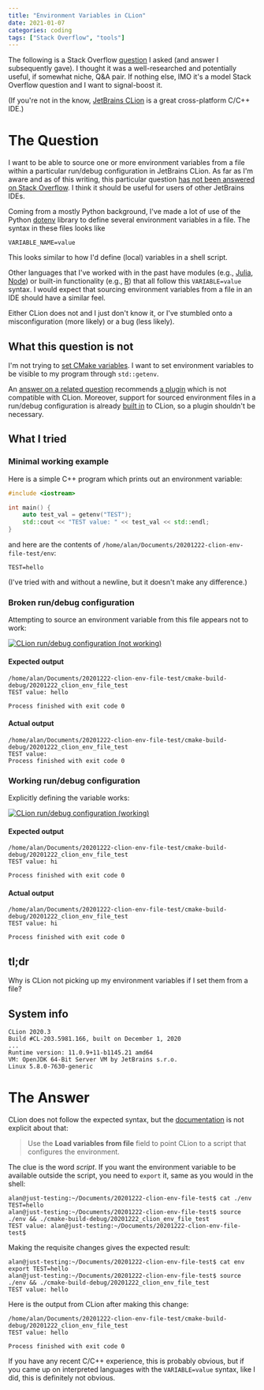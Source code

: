 ```yaml
---
title: "Environment Variables in CLion"
date: 2021-01-07
categories: coding
tags: ["Stack Overflow", "tools"]
---
```


The following is a Stack Overflow [question][question] I asked (and answer I subsequently gave).
I thought it was a well-researched and potentially useful, if somewhat niche, Q&A pair.
If nothing else, IMO it's a model Stack Overflow question and I want to signal-boost it.

(If you're not in the know, [JetBrains CLion][clion] is a great cross-platform C/C++ IDE.)

# The Question

I want to be able to source one or more environment variables from a file within a particular run/debug configuration in JetBrains CLion.
As far as I'm aware and as of this writing, this particular question [has not been answered on Stack Overflow](https://stackoverflow.com/search?q=source+environment+variables+from+file+%5Bclion%5D). I think it should be useful for users of other JetBrains IDEs.

Coming from a mostly Python background, I've made a lot of use of the Python [dotenv](https://pypi.org/project/python-dotenv/) library to define several environment variables in a file.
The syntax in these files looks like

```
VARIABLE_NAME=value
```

This looks similar to how I'd define (local) variables in a shell script.

Other languages that I've worked with in the past have modules (e.g., [Julia](https://github.com/vmari/DotEnv.jl), [Node](https://www.npmjs.com/package/dotenv)) or built-in functionality (e.g., [R](https://stat.ethz.ch/R-manual/R-devel/library/base/html/readRenviron.html)) that all follow this `VARIABLE=value` syntax.
I would expect that sourcing environment variables from a file in an IDE should have a similar feel.

Either CLion does not and I just don't know it, or I've stumbled onto a misconfiguration (more likely) or a bug (less likely).

## What this question is not

I'm not trying to [set CMake variables](https://stackoverflow.com/questions/37662130/clion-or-cmake-does-not-see-environment-variable/38874446#38874446). I want to set environment variables to be visible to my program through `std::getenv`.

An [answer on a related question](https://stackoverflow.com/a/48996134/993881) recommends [a plugin](https://plugins.jetbrains.com/plugin/7861-envfile) which is not compatible with CLion. Moreover, support for sourced environment files in a run/debug configuration is already [built in](hhttps://www.jetbrains.com/help/clion/2020.3/run-debug-configuration.html#add-environment-variables) to CLion, so a plugin shouldn't be necessary.

## What I tried

### Minimal working example

Here is a simple C++ program which prints out an environment variable:

```c++
#include <iostream>

int main() {
    auto test_val = getenv("TEST");
    std::cout << "TEST value: " << test_val << std::endl;
}
```

and here are the contents of `/home/alan/Documents/20201222-clion-env-file-test/env`:

```
TEST=hello
```

(I've tried with and without a newline, but it doesn't make any difference.)

### Broken run/debug configuration

Attempting to source an environment variable from this file appears not to work:

[![CLion run/debug configuration (not working)][1]][1]

#### Expected output

```
/home/alan/Documents/20201222-clion-env-file-test/cmake-build-debug/20201222_clion_env_file_test
TEST value: hello

Process finished with exit code 0
```

#### Actual output

```
/home/alan/Documents/20201222-clion-env-file-test/cmake-build-debug/20201222_clion_env_file_test
TEST value: 
Process finished with exit code 0
```

### Working run/debug configuration

Explicitly defining the variable works:

[![CLion run/debug configuration (working)][2]][2]

#### Expected output

```
/home/alan/Documents/20201222-clion-env-file-test/cmake-build-debug/20201222_clion_env_file_test
TEST value: hi

Process finished with exit code 0
```

#### Actual output

```
/home/alan/Documents/20201222-clion-env-file-test/cmake-build-debug/20201222_clion_env_file_test
TEST value: hi

Process finished with exit code 0
```

## tl;dr

Why is CLion not picking up my environment variables if I set them from a file?

## System info

```
CLion 2020.3
Build #CL-203.5981.166, built on December 1, 2020
...
Runtime version: 11.0.9+11-b1145.21 amd64
VM: OpenJDK 64-Bit Server VM by JetBrains s.r.o.
Linux 5.8.0-7630-generic
```

# The Answer

CLion does not follow the expected syntax, but the [documentation](https://www.jetbrains.com/help/clion/2020.3/run-debug-configuration.html#add-environment-variables) is not explicit about that:

> Use the **Load variables from file** field to point CLion to a script that configures the environment.

The clue is the word *script*. If you want the environment variable to be available outside the script, you need to `export` it, same as you would in the shell:

```console
alan@just-testing:~/Documents/20201222-clion-env-file-test$ cat ./env 
TEST=hello
alan@just-testing:~/Documents/20201222-clion-env-file-test$ source ./env && ./cmake-build-debug/20201222_clion_env_file_test 
TEST value: alan@just-testing:~/Documents/20201222-clion-env-file-test$
```

Making the requisite changes gives the expected result:

```console
alan@just-testing:~/Documents/20201222-clion-env-file-test$ cat env 
export TEST=hello
alan@just-testing:~/Documents/20201222-clion-env-file-test$ source ./env && ./cmake-build-debug/20201222_clion_env_file_test 
TEST value: hello
```

Here is the output from CLion after making this change:

```
/home/alan/Documents/20201222-clion-env-file-test/cmake-build-debug/20201222_clion_env_file_test
TEST value: hello

Process finished with exit code 0
```

If you have any recent C/C++ experience, this is probably obvious, but if you came up on interpreted languages with the `VARIABLE=value` syntax, like I did, this is definitely not obvious.

  [1]: https://i.stack.imgur.com/zbEko.png
  [2]: https://i.stack.imgur.com/PGSf5.png

[clion]: https://www.jetbrains.com/clion/
[question]: https://stackoverflow.com/questions/65413053/am-i-incorrectly-sourcing-environment-variables-from-a-file-in-clion-or-is-env